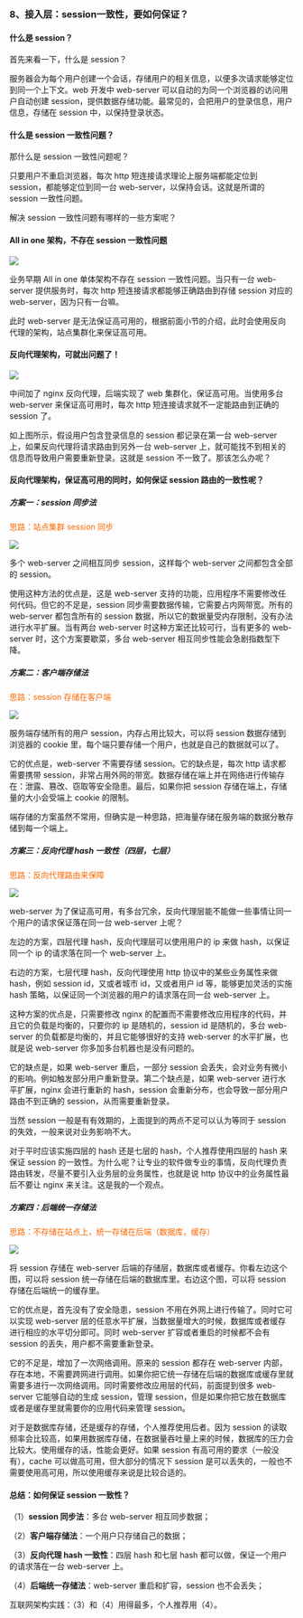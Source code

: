 ### 8、接入层：session一致性，要如何保证？

#### 什么是 session？

首先来看一下，什么是 session？

服务器会为每个用户创建一个会话，存储用户的相关信息，以便多次请求能够定位到同一个上下文。web 开发中 web-server 可以自动的为同一个浏览器的访问用户自动创建 session，提供数据存储功能。最常见的，会把用户的登录信息，用户信息，存储在 session 中，以保持登录状态。

#### 什么是 session 一致性问题？

那什么是 session 一致性问题呢？

只要用户不重启浏览器，每次 http 短连接请求理论上服务端都能定位到 session，都能够定位到同一台 web-server，以保持会话。这就是所谓的 session 一致性问题。

解决 session 一致性问题有哪样的一些方案呢？

#### All in one 架构，不存在 session 一致性问题

![](image/ch2-8-session1.png)

业务早期 All in one 单体架构不存在 session 一致性问题。当只有一台 web-server 提供服务时，每次 http 短连接请求都能够正确路由到存储 session 对应的 web-server，因为只有一台嘛。

此时 web-server 是无法保证高可用的，根据前面小节的介绍，此时会使用反向代理的架构，站点集群化来保证高可用。

#### 反向代理架构，可就出问题了！

![](image/ch2-8-session2.png)

中间加了 nginx 反向代理，后端实现了 web 集群化，保证高可用。当使用多台 web-server 来保证高可用时，每次 http 短连接请求就不一定能路由到正确的 session 了。

如上图所示，假设用户包含登录信息的 session 都记录在第一台 web-server 上，如果反向代理将请求路由到另外一台 web-server 上，就可能找不到相关的信息而导致用户需要重新登录。这就是 session 不一致了。那该怎么办呢？

#### 反向代理架构，保证高可用的同时，如何保证 session 路由的一致性呢？

##### 方案一：session 同步法

<span style="color:#FA6800;">思路：站点集群 session 同步</span>

![](image/ch2-8-session3.png)

多个 web-server 之间相互同步 session，这样每个 web-server 之间都包含全部的 session。

使用这种方法的优点是，这是 web-server 支持的功能，应用程序不需要修改任何代码。但它的不足是，session 同步需要数据传输，它需要占内网带宽。所有的 web-server 都包含所有的 session 数据，所以它的数据量受内存限制，没有办法进行水平扩展。当有两台 web-server 时这种方案还比较可行，当有更多的 web-server 时，这个方案要歇菜，多台 web-server 相互同步性能会急剧指数型下降。

##### 方案二：客户端存储法

<span style="color:#FA6800;">思路：session 存储在客户端</span>

![](image/ch2-8-session4.png)

服务端存储所有的用户 session，内存占用比较大，可以将 session 数据存储到浏览器的 cookie 里，每个端只要存储一个用户，也就是自己的数据就可以了。

它的优点是，web-server 不需要存储 session。它的缺点是，每次 http 请求都需要携带 session，非常占用外网的带宽。数据存储在端上并在网络进行传输存在：泄露、篡改、窃取等安全隐患。最后，如果你把 session 存储在端上，存储量的大小会受端上 cookie 的限制。

端存储的方案虽然不常用，但确实是一种思路，把海量存储在服务端的数据分散存储到每一个端上。

##### 方案三：反向代理 hash 一致性（四层，七层）

<span style="color:#FA6800;">思路：反向代理路由来保障</span>

![](image/ch2-8-session5.png)

web-server 为了保证高可用，有多台冗余，反向代理层能不能做一些事情让同一个用户的请求保证落在同一台 web-server 上呢？

左边的方案，四层代理 hash，反向代理层可以使用用户的 ip 来做 hash，以保证同一个 ip 的请求落在同一个 web-server 上。

右边的方案，七层代理 hash，反向代理使用 http 协议中的某些业务属性来做 hash，例如 session id，又或者城市 id，又或者用户 id 等，能够更加灵活的实施 hash 策略，以保证同一个浏览器的用户的请求落在同一台 web-server 上。

这种方案的优点是，只需要修改 nginx 的配置而不需要修改应用程序的代码，并且它的负载是均衡的，只要你的 ip 是随机的，session id 是随机的，多台 web-server 的负载都是均衡的，并且它能够很好的支持 web-server 的水平扩展，也就是说 web-server 你多加多台机器也是没有问题的。

它的缺点是，如果 web-server 重启，一部分 session 会丢失，会对业务有微小的影响。例如触发部分用户重新登录。第二个缺点是，如果 web-server 进行水平扩展，nginx 会进行重新的 hash，session 会重新分布，也会导致一部分用户路由不到正确的 session，从而需要重新登录。

当然 session 一般是有有效期的，上面提到的两点不足可以认为等同于 session 的失效，一般来说对业务影响不大。

对于平时应该实施四层的 hash 还是七层的 hash，个人推荐使用四层的 hash 来保证 session 的一致性。为什么呢？让专业的软件做专业的事情，反向代理负责路由转发，尽量不要引入业务层的业务属性，也就是说 http 协议中的业务属性最后不要让 nginx 来关注。这是我的一个观点。

##### 方案四：后端统一存储法

<span style="color:#FA6800;">思路：不存储在站点上，统一存储在后端（数据库，缓存）</span>

![](image/ch2-8-session6.png)

将 session 存储在 web-server 后端的存储层，数据库或者缓存。你看左边这个图，可以将 session 统一存储在后端的数据库里。右边这个图，可以将 session 存储在后端统一的缓存里。

它的优点是，首先没有了安全隐患，session 不用在外网上进行传输了。同时它可以实现 web-server 层的任意水平扩展，当数据量增大的时候，数据库或者缓存进行相应的水平切分即可。同时 web-server 扩容或者重启的时候都不会有 session 的丢失，用户都不需要重新登录。

它的不足是，增加了一次网络调用。原来的 session 都存在 web-server 内部，存在本地，不需要跨网进行调用。如果你把它统一存储在后端的数据库或缓存里就需要多进行一次网络调用。同时需要修改应用层的代码，前面提到很多 web-server 它能够自动的生成 session，管理 session，但是如果你把它放在数据库或者是缓存里就需要你的应用代码来管理 session。

对于是数据库存储，还是缓存的存储，个人推荐使用后者。因为 session 的读取频率会比较高，如果用数据库存储，在数据量吞吐量上来的时候，数据库的压力会比较大。使用缓存的话，性能会更好。如果 session 有高可用的要求（一般没有），cache 可以做高可用，但大部分的情况下 session 是可以丢失的，一般也不需要使用高可用，所以使用缓存来说是比较合适的。

#### 总结：如何保证 session 一致性？

（1）**session 同步法**：多台 web-server 相互同步数据；

（2）**客户端存储法**：一个用户只存储自己的数据；

（3）**反向代理 hash 一致性**：四层 hash 和七层 hash 都可以做，保证一个用户的请求落在一台 web-server 上。

（4）**后端统一存储法**：web-server 重启和扩容，session 也不会丢失；

互联网架构实践：（3）和（4）用得最多，个人推荐用（4）。